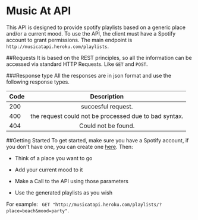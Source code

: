 # Music At API

This API is designed to provide spotify playlists based on a generic place and/or a current mood. 
To use the API, the client must have a Spotify account to grant permissions. 
The main endpoint is `http://musicatapi.heroku.com/playlists`.

##Requests
It is based on the REST principles, so all the information can be accessed via standard HTTP Requests.
Like `GET` and `POST`.

###Response type
All the responses are in json format and use the following response types.

| Code        | Description           |
| ------------- |:-------------:|
| 200    | succesful request. |
| 400      | the request could not be processed due to bad syntax.      |
| 404 | Could not be found.      |

##Getting Started
To get started, make sure you have a Spotify account, if you don't have one, you can create one [here](https://www.spotify.com/).
Then:

* Think of a place you want to go

* Add your current mood to it

* Make a Call to the API using those parameters

* Use the generated playlists as you wish

For example:
` GET "http://musicatapi.heroku.com/playlists/?place=beach&mood=party"`.